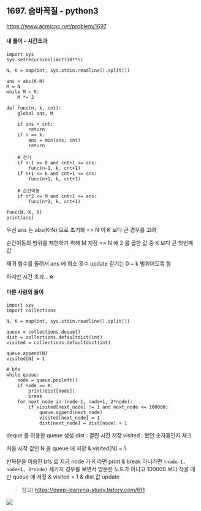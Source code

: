 ## 1697. 숨바꼭질 - python3
https://www.acmicpc.net/problem/1697

#### 내 풀이 - 시간초과
```
import sys
sys.setrecursionlimit(10**5)

N, K = map(int, sys.stdin.readline().split())

ans = abs(K-N)
M = N
while M < K:
    M *= 2

def func(n, k, cnt):
    global ans, M
    
    if ans < cnt:
        return
    if n == k:
        ans = min(ans, cnt)
        return

    # 걷기
    if n-1 >= 0 and cnt+1 <= ans:
        func(n-1, k, cnt+1)
    if n+1 <= k and cnt+1 <= ans:
        func(n+1, k, cnt+1)

    # 순간이동
    if n*2 <= M and cnt+1 <= ans:
        func(n*2, k, cnt+1)

func(N, K, 0)
print(ans)
```
우선 ans 는 abs(K-N) 으로 초기화
=> N 이 K 보다 큰 경우를 고려

순간이동의 범위를 제한하기 위해 M 지정
=> N 에 2 를 곱한 값 중 K 보다 큰 첫번째 값

재귀 함수를 돌려서 ans 에 최소 횟수 update
걷기는 0 ~ k 범위이도록 함

하지만 시간 초과...☆

#### 다른 사람의 풀이
```
import sys
import collections

N, K = map(int, sys.stdin.readline().split())

queue = collections.deque()
dist = collections.defaultdict(int)
visited = collections.defaultdict(int)

queue.append(N)
visited[N] = 1

# bfs
while queue:
    node = queue.popleft()
    if node == K:
        print(dist[node])
        break
    for next_node in (node-1, node+1, 2*node):
        if visited[next_node] != 1 and next_node <= 100000:
            queue.append(next_node)
            visited[next_node] = 1
            dist[next_node] = dist[node] + 1
```
deque 를 이용한 queue 생성
dist : 걸린 시간 저장
visited : 봤던 숫자들인지 체크

처음 시작 값인 N 을 queue 에 저장 & visited[N] = 1

반복문을 이용한 bfs 로
지금 node 가 K 라면 print & break
아니라면 `(node-1, node+1, 2*node)` 세가지 경우를 보면서
방문한 노드가 아니고 100000 보다 작을 때만
queue 에 저장 & visited = 1 & dist 값 update

> 참고) https://deep-learning-study.tistory.com/611

![](https://images.velog.io/images/jsh5408/post/de3455e1-2d1e-4f60-a199-bf203a7abf95/image.png)
